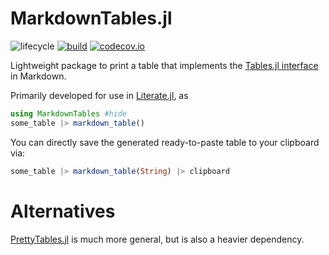 # MarkdownTables.jl

![lifecycle](https://img.shields.io/badge/lifecycle-experimental-orange.svg)
[![build](https://github.com/tpapp/MarkdownTables.jl/workflows/CI/badge.svg)](https://github.com/tpapp/MarkdownTables.jl/actions?query=workflow%3ACI)
[![codecov.io](http://codecov.io/github/tpapp/MarkdownTables.jl/coverage.svg?branch=master)](http://codecov.io/github/tpapp/MarkdownTables.jl?branch=master)

Lightweight package to print a table that implements the [Tables.jl interface](https://tables.juliadata.org) in Markdown.

Primarily developed for use in [Literate.jl](https://fredrikekre.github.io/Literate.jl), as

```julia
using MarkdownTables #hide
some_table |> markdown_table()
```

You can directly save the generated ready-to-paste table to your clipboard via:
```julia
some_table |> markdown_table(String) |> clipboard
```

# Alternatives

[PrettyTables.jl](https://ronisbr.github.io/PrettyTables.jl/) is much more general, but is also a heavier dependency.
